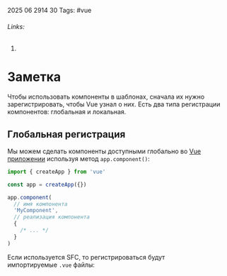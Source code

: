2025 06 2914 30
Tags: #vue 
###### Links: 
1) 
# Заметка
Чтобы использовать компоненты в шаблонах, сначала их нужно зарегистрировать, чтобы Vue узнал о них. Есть два типа регистрации компонентов: глобальная и локальная.
## Глобальная регистрация
Мы можем сделать компоненты доступными глобально во [Vue приложении](https://ru.vuejs.org/guide/essentials/application.html) используя метод `app.component()`:
```js
import { createApp } from 'vue'

const app = createApp({})

app.component(
  // имя компонента
  'MyComponent',
  // реализация компонента
  {
    /* ... */
  }
)
```
Если используется SFC, то регистрироваться будут импортируемые `.vue` файлы: